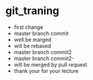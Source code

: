 # git_traning

* first change
* master branch commit
* well be marged
* will be rebased
* master branch commit2
* master branch commit2-
* will be merged by pull request
* thank your for your lecture